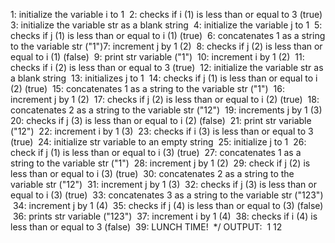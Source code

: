  1: initialize the variable i to 1
​
    2: checks if i (1) is less than or equal to 3 (true)
​
    3: initialize the variable str as a blank string
​
    4: initialize the variable j to 1
​
    5: checks if j (1) is less than or equal to i (1) (true)
​
    6: concatenates 1 as a string to the variable str ("1")
​
    7: increment j by 1 (2)
​
    8: checks if j (2) is less than or equal to i (1) (false)
​
    9: print str variable ("1")
​
    10: increment i by 1 (2)
​
    11: checks if i (2) is less than or equal to 3 (true)
​
    12: initialize the variable str as a blank string
​
    13: initializes j to 1
​
    14: checks if j (1) is less than or equal to i (2) (true)
​
    15: concatenates 1 as a string to the variable str ("1")
​
    16: increment j by 1 (2)
​
    17: checks if j (2) is less than or equal to i (2) (true)
​
    18: concatenates 2 as a string to the variable str ("12")
​
    19: increments j by 1 (3)
​
    20: checks if j (3) is less than or equal to i (2) (false)
​
    21: print str variable ("12")
​
    22: increment i by 1 (3)
​
    23: checks if i (3) is less than or equal to 3 (true)
​
    24: initialize str variable to an empty string
​
    25: initialize j to 1
​
    26: check if j (1) is less than or equal to i (3) (true)
​
    27: concatenates 1 as a string to the variable str ("1")
​
    28: increment j by 1 (2)
​
    29: check if j (2) is less than or equal to i (3) (true)
​
    30: concatenates 2 as a string to the variable str ("12")
​
    31: increment j by 1 (3)
​
    32: checks if j (3) is less than or equal to i (3) (true)
​
    33: concatenates 3 as a string to the variable str ("123")
​
    34: increment j by 1 (4)
​
    35: checks if j (4) is less than or equal to (3) (false)
​
    36: prints str variable ("123")
​
    37: increment i by 1 (4)
​
    38: checks if i (4) is less than or equal to 3 (false)
​
    39: LUNCH TIME!
​
*/
​
OUTPUT: 
​
1
12